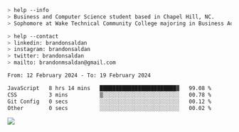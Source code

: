 ````bash
> help --info
> Business and Computer Science student based in Chapel Hill, NC.
> Sophomore at Wake Technical Community College majoring in Business Administration.
````

````bash
> help --contact
> linkedin: brandonsaldan
> instagram: brandonsaldan
> twitter: brandonsaldan
> mailto: brandonmsaldan@gmail.com
````

<!--START_SECTION:waka-->

```txt
From: 12 February 2024 - To: 19 February 2024

JavaScript   8 hrs 14 mins   ████████████████████████▓   99.08 %
CSS          3 mins          ▒░░░░░░░░░░░░░░░░░░░░░░░░   00.78 %
Git Config   0 secs          ░░░░░░░░░░░░░░░░░░░░░░░░░   00.12 %
Other        0 secs          ░░░░░░░░░░░░░░░░░░░░░░░░░   00.02 %
```

<!--END_SECTION:waka-->

![](https://komarev.com/ghpvc/?username=brandonsaldan&color=6A8AFF)
